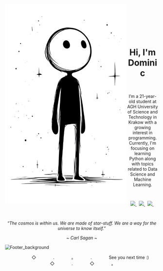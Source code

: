 <picture>
  <source media="(prefers-color-scheme: dark)" align="left" srcset="https://github.com/domi2k/domi2k/blob/main/avatar_light.png" width="400">
  <source media="(prefers-color-scheme: light)" align="left" srcset="https://github.com/domi2k/domi2k/blob/main/avatar_dark.png" width="400">
  <img alt="Avatar" align="left" src="https://github.com/domi2k/domi2k/blob/main/avatar_dark.png" width="400">
</picture>
<br><br><br><br><br><br>

<h1 align="center">Hi, I'm Dominic</h1>
<br>

<p align="center">I’m a 21-year-old student at AGH University of Science and Technology in Krakow with a growing interest in programming. Currently, I'm focusing on learning Python along with topics related to Data Science and Machine Learning.</p>
<br>

<p align="center">
  <a href="https://github.com/domi2k"><picture>
    <source media="(prefers-color-scheme: dark)" srcset="https://img.shields.io/badge/-Github-FFFFFF?style=for-the-badge&logo=Github&logoColor=black">
    <source media="(prefers-color-scheme: light)" srcset="https://img.shields.io/badge/-Github-000000?style=for-the-badge&logo=Github&logoColor=white">
    <img src="https://img.shields.io/badge/-Github-FFFFFF?style=for-the-badge&logo=Github&logoColor=black"/>
  </picture></a>&nbsp;
  <a href="https://discordapp.com/users/329876941631127554"><picture>
    <source media="(prefers-color-scheme: dark)" srcset="https://img.shields.io/badge/-Discord-FFFFFF?style=for-the-badge&logo=Discord&logoColor=black">
    <source media="(prefers-color-scheme: light)" srcset="https://img.shields.io/badge/-Discord-000000?style=for-the-badge&logo=Discord&logoColor=white">
    <img src="https://img.shields.io/badge/-Discord-FFFFFF?style=for-the-badge&logo=Discord&logoColor=black"/>
  </picture></a>&nbsp;
  <a href=""><picture>
    <source media="(prefers-color-scheme: dark)" srcset="https://img.shields.io/badge/-Twitter-FFFFFF?style=for-the-badge&logo=Twitter&logoColor=black">
    <source media="(prefers-color-scheme: light)" srcset="https://img.shields.io/badge/-Twitter-000000?style=for-the-badge&logo=Twitter&logoColor=white">
    <img src="https://img.shields.io/badge/-Twitter-FFFFFF?style=for-the-badge&logo=Twitter&logoColor=black"/>
  </picture></a>&nbsp;
</p>
<br>

<p align="center"><i>“The cosmos is within us. We are made of star-stuff. We are a way for the universe to know itself.”</i></p>
<p align="center"><i>~  Carl Sagan  ~</i></p>

<picture>
  <source media="(prefers-color-scheme: dark)" srcset="https://github.com/domi2k/domi2k/blob/main/footer_light.png">
  <source media="(prefers-color-scheme: light)" srcset="https://github.com/domi2k/domi2k/blob/main/footer_dark.png">
  <img alt="Footer_background" scr="https://github.com/domi2k/domi2k/blob/main/footer_light.png">
</picture>
<p align="center">　　　　◇　　　　.　　　　。　　　　.　　　　See you next time :)　　　　◇　　　　.　　　　◇　　　　。　　　　</p>
